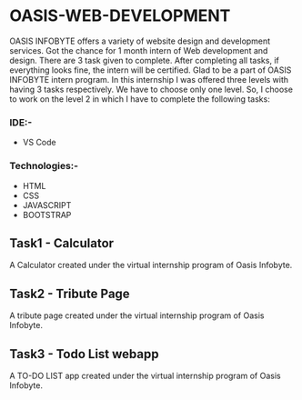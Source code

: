 # OASIS-WEB-DEVELOPMENT
OASIS INFOBYTE offers a variety of website design and development services. Got the chance for 1 month intern of Web development and design.
There are 3 task given to complete. After completing all tasks, if everything looks fine, the intern will be certified. Glad to be a part of OASIS INFOBYTE intern program.
In this internship I was offered three levels with having 3 tasks respectively. We have to choose only one level. So, I choose to work on the level 2 in which I have to complete the following tasks:

### IDE:- 
- VS Code
### Technologies:-
- HTML
- CSS
- JAVASCRIPT
- BOOTSTRAP


## Task1 - Calculator
A Calculator created under the virtual internship program of Oasis Infobyte. <br>

## Task2 - Tribute Page
A tribute page created under the virtual internship program of Oasis Infobyte. <br>

## Task3 - Todo List webapp
A TO-DO LIST app created under the virtual internship program of Oasis Infobyte. <br>
